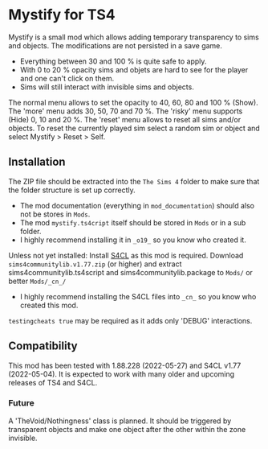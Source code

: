 # Mystify for TS4

Mystify is a small mod which allows adding temporary transparency to sims and objects. The modifications are not persisted in a save game.

* Everything between 30 and 100 % is quite safe to apply.
* With 0 to 20 % opacity sims and objets are hard to see for the player and one can't click on them.
* Sims will still interact with invisible sims and objects.

The normal menu allows to set the opacity to 40, 60, 80 and 100 % (Show).
The 'more' menu adds 30, 50, 70 and 70 %.
The 'risky' menu supports (Hide) 0, 10 and 20 %.
The 'reset' menu allows to reset all sims and/or objects.
To reset the currently played sim select a random sim or object and select Mystify > Reset > Self.

## Installation
The ZIP file should be extracted into the `The Sims 4` folder to make sure that the folder structure is set up correctly.
* The mod documentation (everything in `mod_documentation`) should also not be stores in `Mods`.
* The mod `mystify.ts4cript` itself should be stored in `Mods` or in a sub folder.
* I highly recommend installing it in `_o19_` so you know who created it.

Unless not yet installed: Install [S4CL](https://github.com/ColonolNutty/Sims4CommunityLibrary/releases/latest) as this mod is required.
Download `sims4communitylib.v1.77.zip` (or higher) and extract sims4communitylib.ts4script and sims4communitylib.package to `Mods/` or better `Mods/_cn_/` 
* I highly recommend installing the S4CL files into `_cn_` so you know who created this mod.

`testingcheats true` may be required as it adds only 'DEBUG' interactions.

## Compatibility
This mod has been tested with 1.88.228 (2022-05-27) and S4CL v1.77 (2022-05-04).
It is expected to work with many older and upcoming releases of TS4 and S4CL.

### Future

A 'TheVoid/Nothingness' class is planned. It should be triggered by transparent objects and make one object after the other within the zone invisible. 